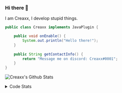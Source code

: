 ### Hi there 👋

I am Creaxx, I develop stupid things. 

```java
public class Creaxx implements JavaPlugin {

    public void onEnable() {
        System.out.println("Hello there!");
    }
    
    public String getContactInfo() {
        return "Message me on discord: Creaxx#0001";
    }
}
```

![Creaxx's Github Stats](https://github-readme-stats.vercel.app/api?username=CreaxxOG&show_icons=true&theme=dark&count_private=true)

<details>
  <summary>Code Stats</summary>

<!--START_SECTION:waka-->
![Code Time](http://img.shields.io/badge/Code%20Time-649%20hrs%2049%20mins-blue)

![Lines of code](https://img.shields.io/badge/From%20Hello%20World%20I%27ve%20Written-26%20Thousand%20lines%20of%20code-blue)

**🐱 My GitHub Data** 

> 🏆 94 Contributions in the Year 2022
 > 
> 📦 388.6 kB Used in GitHub's Storage 
 > 
> 🚫 Not Opted to Hire
 > 
> 📜 1 Public Repository 
 > 
> 🔑 5 Private Repositories  
 > 
**I'm a Night 🦉** 

```text
🌞 Morning    16 commits     ██░░░░░░░░░░░░░░░░░░░░░░░   8.99% 
🌆 Daytime    61 commits     ████████░░░░░░░░░░░░░░░░░   34.27% 
🌃 Evening    96 commits     █████████████░░░░░░░░░░░░   53.93% 
🌙 Night      5 commits      ░░░░░░░░░░░░░░░░░░░░░░░░░   2.81%

```
📅 **I'm Most Productive on Thursday** 

```text
Monday       21 commits     ███░░░░░░░░░░░░░░░░░░░░░░   11.8% 
Tuesday      21 commits     ███░░░░░░░░░░░░░░░░░░░░░░   11.8% 
Wednesday    25 commits     ███░░░░░░░░░░░░░░░░░░░░░░   14.04% 
Thursday     34 commits     ████░░░░░░░░░░░░░░░░░░░░░   19.1% 
Friday       30 commits     ████░░░░░░░░░░░░░░░░░░░░░   16.85% 
Saturday     27 commits     ███░░░░░░░░░░░░░░░░░░░░░░   15.17% 
Sunday       20 commits     ██░░░░░░░░░░░░░░░░░░░░░░░   11.24%

```


📊 **This Week I Spent My Time On** 

```text
💬 Programming Languages: 
Java                     7 hrs 11 mins       █████████████████████░░░░   85.08% 
TypeScript               30 mins             █░░░░░░░░░░░░░░░░░░░░░░░░   6.07% 
JavaScript               19 mins             █░░░░░░░░░░░░░░░░░░░░░░░░   3.91% 
HTML                     7 mins              ░░░░░░░░░░░░░░░░░░░░░░░░░   1.58% 
XML                      5 mins              ░░░░░░░░░░░░░░░░░░░░░░░░░   1.06%

🔥 Editors: 
IntelliJ                 8 hrs 27 mins       █████████████████████████   100.0%

```

**I Mostly Code in Java** 

```text
Java                     5 repos             █████████████████░░░░░░░░   71.43% 
EJS                      1 repo              ███░░░░░░░░░░░░░░░░░░░░░░   14.29% 
Kotlin                   1 repo              ███░░░░░░░░░░░░░░░░░░░░░░   14.29%

```



 Last Updated on 23/05/2022 12:44:32 UTC
<!--END_SECTION:waka-->
</details>
